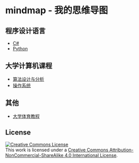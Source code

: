 # mindmap - 我的思维导图

## 程序设计语言

- [C#](./program-language/csharp/)
- [Python](./program-language/python/)

## 大学计算机课程

- [算法设计与分析](./computer-science/algorithm-design-and-analysis/)
- [操作系统]()

## 其他

- [大学体育教程](./others/college-sports-curriculum/)

## License

<a rel="license" href="http://creativecommons.org/licenses/by-nc-sa/4.0/"><img alt="Creative Commons License" style="border-width:0" src="https://i.creativecommons.org/l/by-nc-sa/4.0/88x31.png" /></a><br/>
This work is licensed under a <a rel="license" href="http://creativecommons.org/licenses/by-nc-sa/4.0/">Creative Commons Attribution-NonCommercial-ShareAlike 4.0 International License</a>.